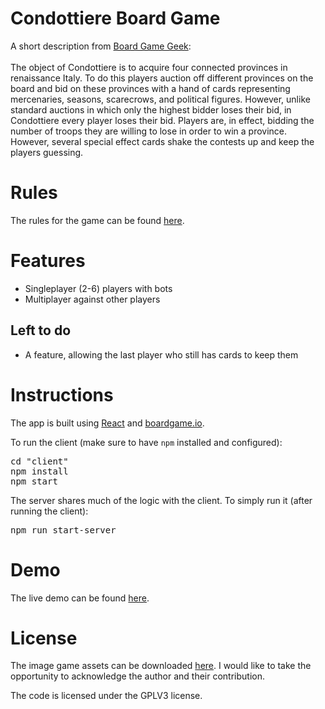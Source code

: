 <h1>Condottiere Board Game</h1>
<p>
A short description from <a href="https://boardgamegeek.com/boardgame/112/condottiere">Board Game Geek</a>:<br/>
<br/>
The object of Condottiere is to acquire four connected provinces in renaissance Italy. To do this players auction off different provinces on the board and bid on these provinces with a hand of cards representing mercenaries, seasons, scarecrows, and political figures. However, unlike standard auctions in which only the highest bidder loses their bid, in Condottiere every player loses their bid. Players are, in effect, bidding the number of troops they are willing to lose in order to win a province. However, several special effect cards shake the contests up and keep the players guessing.
</p>
<h1>Rules</h1>
<p>The rules for the game can be found <a href="https://images-cdn.fantasyflightgames.com/filer_public/fe/89/fe89b26f-1524-4943-88af-a1165509cfbb/condottiere_rules_english.pdf">here</a>.</p>
<h1>Features</h1>
<p>
<ul>
<li>Singleplayer (2-6) players with bots
</li>
<li>Multiplayer against other players</li>
</ul>
</p>
<h2>
Left to do
</h2>
<p>
<ul>
<li>A feature, allowing the last player who still has cards to keep them</li>
</ul>
</p>
<h1>Instructions</h1>
<p>
The app is built using <a href="https://reactjs.org/">React</a> and <a href="https://boardgame.io/">boardgame.io</a>.
</p>
<p>To run the client (make sure to have <code>npm</code> installed and configured):
</p>
<pre>
cd "client"
npm install
npm start
</pre>
<p>The server shares much of the logic with the client. To simply run it (after running the client):</p>
<pre>
npm run start-server
</pre>
<h1>Demo</h1>
<p>The live demo can be found <a href="https://condottiere-game.github.io/">here</a>.</p>
<h1>License</h1>
<p>The image game assets can be downloaded <a href="https://ozsite.wordpress.com/2017/10/14/condottiere-version-print-play/">here</a>. I would like to take the opportunity to acknowledge the author and their contribution.</p>
<p>The code is licensed under the GPLV3 license.</p>

